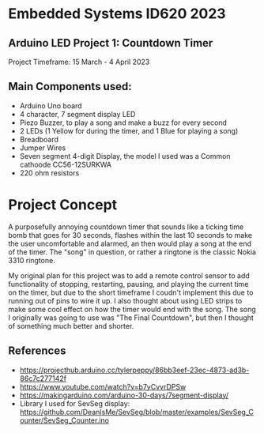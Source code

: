 # Embedded Systems ID620 2023

## Arduino LED Project 1: Countdown Timer

Project Timeframe: 15 March - 4 April 2023

## Main Components used:

- Arduino Uno board
- 4 character, 7 segment display LED
- Piezo Buzzer, to play a song and make a buzz for every second
- 2 LEDs (1 Yellow for during the timer, and 1 Blue for playing a song)
- Breadboard
- Jumper Wires
- Seven segment 4-digit Display, the model I used was a Common cathoode CC56-12SURKWA
- 220 ohm resistors

# Project Concept

A purposefully annoying countdown timer that sounds like a ticking time bomb that goes for 30 seconds, flashes within the last 10 seconds to make the user uncomfortable and alarmed, an then would play a song at the end of the timer. The "song" in question, or rather a ringtone is the classic Nokia 3310 ringtone.

My original plan for this project was to add a remote control sensor to add functionality of stopping, restarting, pausing, and playing the current time on the timer, but due to the short timeframe I coudn't implement this due to running out of pins to wire it up. I also thought about using LED strips to make some cool effect on how the timer would end with the song. The song I originally was going to use was "The Final Countdown", but then I thought of something much better and shorter.

## References

- https://projecthub.arduino.cc/tylerpeppy/86bb3eef-23ec-4873-ad3b-86c7c277142f
- https://www.youtube.com/watch?v=b7yCvvrDPSw
- https://makingarduino.com/arduino-30-days/7segment-display/
- Library I used for SevSeg display: https://github.com/DeanIsMe/SevSeg/blob/master/examples/SevSeg_Counter/SevSeg_Counter.ino
